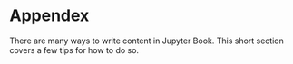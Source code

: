 Appendex
=======================

There are many ways to write content in Jupyter Book. This short section
covers a few tips for how to do so.
